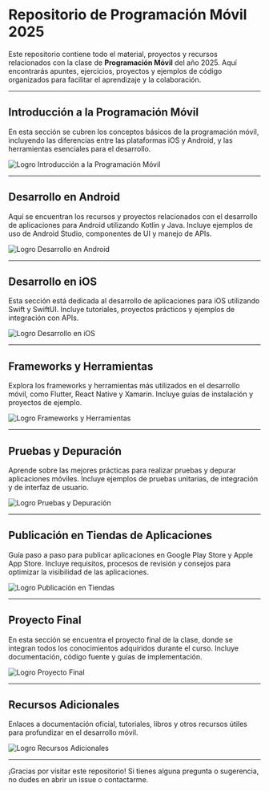 # Repositorio de Programación Móvil 2025

Este repositorio contiene todo el material, proyectos y recursos relacionados con la clase de **Programación Móvil** del año 2025. Aquí encontrarás apuntes, ejercicios, proyectos y ejemplos de código organizados para facilitar el aprendizaje y la colaboración.

---

## Introducción a la Programación Móvil
En esta sección se cubren los conceptos básicos de la programación móvil, incluyendo las diferencias entre las plataformas iOS y Android, y las herramientas esenciales para el desarrollo.

![Logro Introducción a la Programación Móvil](/recursos-adicionales/logro_introduccion.png)

---

## Desarrollo en Android
Aquí se encuentran los recursos y proyectos relacionados con el desarrollo de aplicaciones para Android utilizando Kotlin y Java. Incluye ejemplos de uso de Android Studio, componentes de UI y manejo de APIs.

![Logro Desarrollo en Android](/recursos-adicionales/logro_android.png)

---

## Desarrollo en iOS
Esta sección está dedicada al desarrollo de aplicaciones para iOS utilizando Swift y SwiftUI. Incluye tutoriales, proyectos prácticos y ejemplos de integración con APIs.

![Logro Desarrollo en iOS](/recursos-adicionales/logro_ios.png)

---

## Frameworks y Herramientas
Explora los frameworks y herramientas más utilizados en el desarrollo móvil, como Flutter, React Native y Xamarin. Incluye guías de instalación y proyectos de ejemplo.

![Logro Frameworks y Herramientas](/recursos-adicionales/logro_frameworks.png)

---

## Pruebas y Depuración
Aprende sobre las mejores prácticas para realizar pruebas y depurar aplicaciones móviles. Incluye ejemplos de pruebas unitarias, de integración y de interfaz de usuario.

![Logro Pruebas y Depuración](/recursos-adicionales/logro_pruebas.png)

---

## Publicación en Tiendas de Aplicaciones
Guía paso a paso para publicar aplicaciones en Google Play Store y Apple App Store. Incluye requisitos, procesos de revisión y consejos para optimizar la visibilidad de las aplicaciones.

![Logro Publicación en Tiendas](/recursos-adicionales/logro_publicacion.png)

---

## Proyecto Final
En esta sección se encuentra el proyecto final de la clase, donde se integran todos los conocimientos adquiridos durante el curso. Incluye documentación, código fuente y guías de implementación.

![Logro Proyecto Final](/recursos-adicionales/logro_proyecto_final.png)

---

## Recursos Adicionales
Enlaces a documentación oficial, tutoriales, libros y otros recursos útiles para profundizar en el desarrollo móvil.

![Logro Recursos Adicionales](/recursos-adicionales/logro_recursos.png)

---

¡Gracias por visitar este repositorio! Si tienes alguna pregunta o sugerencia, no dudes en abrir un issue o contactarme.

